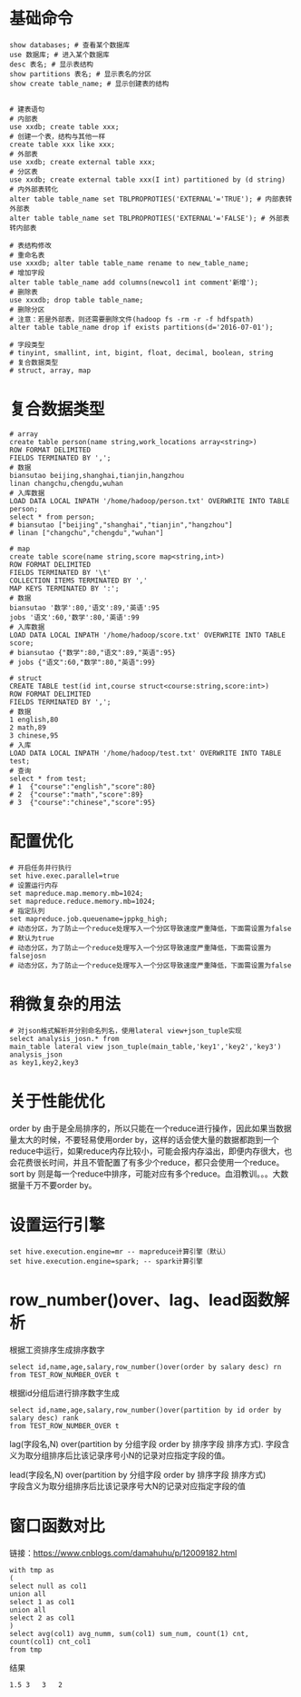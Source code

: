 # 基础命令
```
show databases; # 查看某个数据库
use 数据库; # 进入某个数据库
desc 表名; # 显示表结构
show partitions 表名; # 显示表名的分区
show create table_name; # 显示创建表的结构


# 建表语句
# 内部表
use xxdb; create table xxx;
# 创建一个表，结构与其他一样
create table xxx like xxx;
# 外部表
use xxdb; create external table xxx;
# 分区表
use xxdb; create external table xxx(I int) partitioned by (d string)
# 内外部表转化
alter table table_name set TBLPROPROTIES('EXTERNAL'='TRUE'); # 内部表转外部表
alter table table_name set TBLPROPROTIES('EXTERNAL'='FALSE'); # 外部表转内部表

# 表结构修改
# 重命名表
use xxxdb; alter table table_name rename to new_table_name;
# 增加字段
alter table table_name add columns(newcol1 int comment'新增');
# 删除表
use xxxdb; drop table table_name;
# 删除分区
# 注意：若是外部表，则还需要删除文件(hadoop fs -rm -r -f hdfspath)
alter table table_name drop if exists partitions(d='2016-07-01');

# 字段类型
# tinyint, smallint, int, bigint, float, decimal, boolean, string
# 复合数据类型
# struct, array, map
```
# 复合数据类型
```
# array
create table person(name string,work_locations array<string>)
ROW FORMAT DELIMITED
FIELDS TERMINATED BY ',';
# 数据
biansutao beijing,shanghai,tianjin,hangzhou
linan changchu,chengdu,wuhan
# 入库数据
LOAD DATA LOCAL INPATH '/home/hadoop/person.txt' OVERWRITE INTO TABLE person;
select * from person;
# biansutao ["beijing","shanghai","tianjin","hangzhou"]
# linan ["changchu","chengdu","wuhan"]

# map
create table score(name string,score map<string,int>)
ROW FORMAT DELIMITED
FIELDS TERMINATED BY '\t'
COLLECTION ITEMS TERMINATED BY ','
MAP KEYS TERMINATED BY ':';
# 数据
biansutao '数学':80,'语文':89,'英语':95
jobs '语文':60,'数学':80,'英语':99
# 入库数据
LOAD DATA LOCAL INPATH '/home/hadoop/score.txt' OVERWRITE INTO TABLE score;
# biansutao {"数学":80,"语文":89,"英语":95}
# jobs {"语文":60,"数学":80,"英语":99}
  
# struct
CREATE TABLE test(id int,course struct<course:string,score:int>)
ROW FORMAT DELIMITED
FIELDS TERMINATED BY ',';
# 数据
1 english,80
2 math,89
3 chinese,95
# 入库
LOAD DATA LOCAL INPATH '/home/hadoop/test.txt' OVERWRITE INTO TABLE test;
# 查询
select * from test;
# 1  {"course":"english","score":80}
# 2  {"course":"math","score":89}
# 3  {"course":"chinese","score":95}
```

# 配置优化
```
# 开启任务并行执行
set hive.exec.parallel=true
# 设置运行内存
set mapreduce.map.memory.mb=1024;
set mapreduce.reduce.memory.mb=1024;
# 指定队列
set mapreduce.job.queuename=jppkg_high;
# 动态分区，为了防止一个reduce处理写入一个分区导致速度严重降低，下面需设置为false
# 默认为true
# 动态分区，为了防止一个reduce处理写入一个分区导致速度严重降低，下面需设置为falsejosn
# 动态分区，为了防止一个reduce处理写入一个分区导致速度严重降低，下面需设置为false
```

# 稍微复杂的用法
```
# 对json格式解析并分别命名列名，使用lateral view+json_tuple实现
select analysis_josn.* from
main_table lateral view json_tuple(main_table,'key1','key2','key3') analysis_json
as key1,key2,key3
```
# 关于性能优化

order by 由于是全局排序的，所以只能在一个reduce进行操作，因此如果当数据量太大的时候，不要轻易使用order by，这样的话会使大量的数据都跑到一个reduce中运行，如果reduce内存比较小，可能会报内存溢出，即便内存很大，也会花费很长时间，并且不管配置了有多少个reduce，都只会使用一个reduce。sort by 则是每一个reduce中排序，可能对应有多个reduce。血泪教训。。。大数据量千万不要order by。　　

# 设置运行引擎
```
set hive.execution.engine=mr -- mapreduce计算引擎（默认）
set hive.execution.engine=spark; -- spark计算引擎
```


# row_number()over、lag、lead函数解析  
根据工资排序生成排序数字
```
select id,name,age,salary,row_number()over(order by salary desc) rn
from TEST_ROW_NUMBER_OVER t
```
根据id分组后进行排序数字生成
```
select id,name,age,salary,row_number()over(partition by id order by salary desc) rank
from TEST_ROW_NUMBER_OVER t
```

lag(字段名,N) over(partition by 分组字段 order by 排序字段 排序方式). 
字段含义为取分组排序后比该记录序号小N的记录对应指定字段的值。

lead(字段名,N) over(partition by 分组字段 order by 排序字段 排序方式)  
字段含义为取分组排序后比该记录序号大N的记录对应指定字段的值

# 窗口函数对比
链接：https://www.cnblogs.com/damahuhu/p/12009182.html
```
with tmp as
(
select null as col1
union all
select 1 as col1
union all
select 2 as col1
)
select avg(col1) avg_numm, sum(col1) sum_num, count(1) cnt, count(col1) cnt_col1
from tmp
```
结果
```
1.5	3	3	2
```
